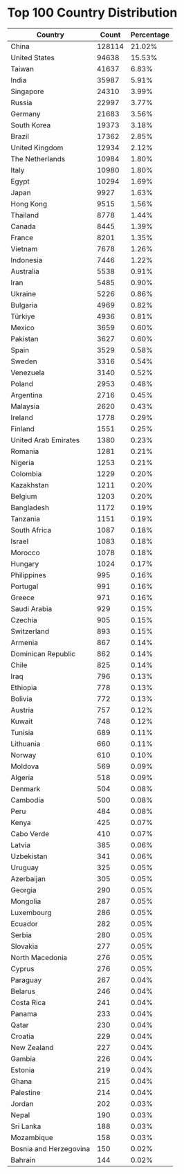 # Top 100 Country Distribution
| Country | Count | Percentage |
|----|----|----|
| China | 128114 | 21.02% |
| United States | 94638 | 15.53% |
| Taiwan | 41637 | 6.83% |
| India | 35987 | 5.91% |
| Singapore | 24310 | 3.99% |
| Russia | 22997 | 3.77% |
| Germany | 21683 | 3.56% |
| South Korea | 19373 | 3.18% |
| Brazil | 17362 | 2.85% |
| United Kingdom | 12934 | 2.12% |
| The Netherlands | 10984 | 1.80% |
| Italy | 10980 | 1.80% |
| Egypt | 10294 | 1.69% |
| Japan | 9927 | 1.63% |
| Hong Kong | 9515 | 1.56% |
| Thailand | 8778 | 1.44% |
| Canada | 8445 | 1.39% |
| France | 8201 | 1.35% |
| Vietnam | 7678 | 1.26% |
| Indonesia | 7446 | 1.22% |
| Australia | 5538 | 0.91% |
| Iran | 5485 | 0.90% |
| Ukraine | 5226 | 0.86% |
| Bulgaria | 4969 | 0.82% |
| Türkiye | 4936 | 0.81% |
| Mexico | 3659 | 0.60% |
| Pakistan | 3627 | 0.60% |
| Spain | 3529 | 0.58% |
| Sweden | 3316 | 0.54% |
| Venezuela | 3140 | 0.52% |
| Poland | 2953 | 0.48% |
| Argentina | 2716 | 0.45% |
| Malaysia | 2620 | 0.43% |
| Ireland | 1778 | 0.29% |
| Finland | 1551 | 0.25% |
| United Arab Emirates | 1380 | 0.23% |
| Romania | 1281 | 0.21% |
| Nigeria | 1253 | 0.21% |
| Colombia | 1229 | 0.20% |
| Kazakhstan | 1211 | 0.20% |
| Belgium | 1203 | 0.20% |
| Bangladesh | 1172 | 0.19% |
| Tanzania | 1151 | 0.19% |
| South Africa | 1087 | 0.18% |
| Israel | 1083 | 0.18% |
| Morocco | 1078 | 0.18% |
| Hungary | 1024 | 0.17% |
| Philippines | 995 | 0.16% |
| Portugal | 991 | 0.16% |
| Greece | 971 | 0.16% |
| Saudi Arabia | 929 | 0.15% |
| Czechia | 905 | 0.15% |
| Switzerland | 893 | 0.15% |
| Armenia | 867 | 0.14% |
| Dominican Republic | 862 | 0.14% |
| Chile | 825 | 0.14% |
| Iraq | 796 | 0.13% |
| Ethiopia | 778 | 0.13% |
| Bolivia | 772 | 0.13% |
| Austria | 757 | 0.12% |
| Kuwait | 748 | 0.12% |
| Tunisia | 689 | 0.11% |
| Lithuania | 660 | 0.11% |
| Norway | 610 | 0.10% |
| Moldova | 569 | 0.09% |
| Algeria | 518 | 0.09% |
| Denmark | 504 | 0.08% |
| Cambodia | 500 | 0.08% |
| Peru | 484 | 0.08% |
| Kenya | 425 | 0.07% |
| Cabo Verde | 410 | 0.07% |
| Latvia | 385 | 0.06% |
| Uzbekistan | 341 | 0.06% |
| Uruguay | 325 | 0.05% |
| Azerbaijan | 305 | 0.05% |
| Georgia | 290 | 0.05% |
| Mongolia | 287 | 0.05% |
| Luxembourg | 286 | 0.05% |
| Ecuador | 282 | 0.05% |
| Serbia | 280 | 0.05% |
| Slovakia | 277 | 0.05% |
| North Macedonia | 276 | 0.05% |
| Cyprus | 276 | 0.05% |
| Paraguay | 267 | 0.04% |
| Belarus | 246 | 0.04% |
| Costa Rica | 241 | 0.04% |
| Panama | 233 | 0.04% |
| Qatar | 230 | 0.04% |
| Croatia | 229 | 0.04% |
| New Zealand | 227 | 0.04% |
| Gambia | 226 | 0.04% |
| Estonia | 219 | 0.04% |
| Ghana | 215 | 0.04% |
| Palestine | 214 | 0.04% |
| Jordan | 202 | 0.03% |
| Nepal | 190 | 0.03% |
| Sri Lanka | 188 | 0.03% |
| Mozambique | 158 | 0.03% |
| Bosnia and Herzegovina | 150 | 0.02% |
| Bahrain | 144 | 0.02% |
